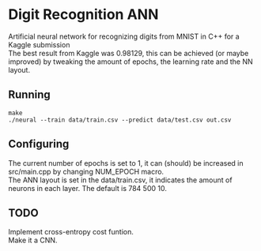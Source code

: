 # Digit Recognition ANN
Artificial neural network for recognizing digits from MNIST in C++ for a Kaggle submission    
The best result from Kaggle was 0.98129, this can be achieved (or maybe improved) by tweaking the amount of epochs, the learning rate and the NN layout.

## Running

```
make
./neural --train data/train.csv --predict data/test.csv out.csv
```

## Configuring
The current number of epochs is set to 1, it can (should) be increased in src/main.cpp by changing NUM_EPOCH macro.  
The ANN layout is set in the data/train.csv, it indicates the amount of neurons in each layer. The default is 784 500 10.

## TODO
Implement cross-entropy cost funtion.  
Make it a CNN.
